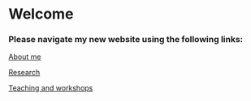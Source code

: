 # Welcome

### Please navigate my new website using the following links:

[About me](/about)

[Research](/research)

[Teaching and workshops](/teaching)
